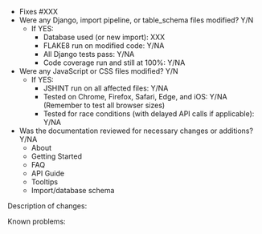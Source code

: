 - Fixes #XXX
- Were any Django, import pipeline, or table_schema files modified? Y/N
  - If YES:
    - Database used (or new import): XXX
    - FLAKE8 run on modified code: Y/NA
    - All Django tests pass: Y/NA
    - Code coverage run and still at 100%: Y/NA
- Were any JavaScript or CSS files modified? Y/N
  - If YES:
    - JSHINT run on all affected files: Y/NA
    - Tested on Chrome, Firefox, Safari, Edge, and iOS: Y/NA
      (Remember to test all browser sizes)
    - Tested for race conditions (with delayed API calls if applicable): Y/NA
- Was the documentation reviewed for necessary changes or additions? Y/NA
  - About
  - Getting Started
  - FAQ
  - API Guide
  - Tooltips
  - Import/database schema

Description of changes:

Known problems:
